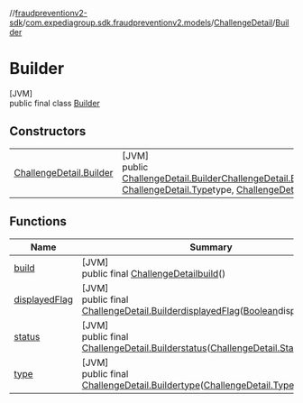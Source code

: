 //[fraudpreventionv2-sdk](../../../../index.md)/[com.expediagroup.sdk.fraudpreventionv2.models](../../index.md)/[ChallengeDetail](../index.md)/[Builder](index.md)

# Builder

[JVM]\
public final class [Builder](index.md)

## Constructors

| | |
|---|---|
| [ChallengeDetail.Builder](-challenge-detail.-builder.md) | [JVM]<br>public [ChallengeDetail.Builder](index.md)[ChallengeDetail.Builder](-challenge-detail.-builder.md)([Boolean](https://docs.oracle.com/javase/8/docs/api/java/lang/Boolean.html)displayedFlag, [ChallengeDetail.Type](../-type/index.md)type, [ChallengeDetail.Status](../-status/index.md)status) |

## Functions

| Name | Summary |
|---|---|
| [build](build.md) | [JVM]<br>public final [ChallengeDetail](../index.md)[build](build.md)() |
| [displayedFlag](displayed-flag.md) | [JVM]<br>public final [ChallengeDetail.Builder](index.md)[displayedFlag](displayed-flag.md)([Boolean](https://docs.oracle.com/javase/8/docs/api/java/lang/Boolean.html)displayedFlag) |
| [status](status.md) | [JVM]<br>public final [ChallengeDetail.Builder](index.md)[status](status.md)([ChallengeDetail.Status](../-status/index.md)status) |
| [type](type.md) | [JVM]<br>public final [ChallengeDetail.Builder](index.md)[type](type.md)([ChallengeDetail.Type](../-type/index.md)type) |
